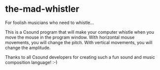 # the-mad-whistler
For foolish musicians who need to whistle...

This is a Csound program that will make your computer whistle when you move the mouse in the program window.
With horizontal mouse movements, you will change the pitch. 
With vertical movements, you will change the amplitude.

Thanks to all Csound developers for creating such a fun sound and music composition language! :-)
